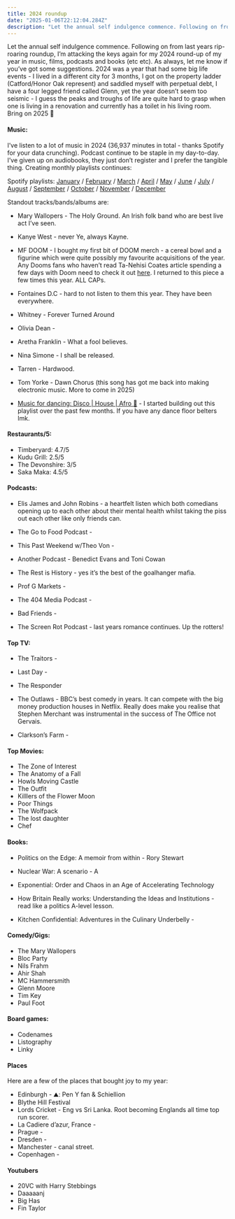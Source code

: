```yaml
---
title: 2024 roundup
date: "2025-01-06T22:12:04.284Z"
description: "Let the annual self indulgence commence. Following on from last years rip-roaring roundup. I’m attacking the keys again for my 2024 round-up of my year in music, films, podcasts and books (etc etc). As always, let me know if you’ve got some suggestions."
---
```


Let the annual self indulgence commence. Following on from last years rip-roaring roundup, I’m attacking the keys again for my 2024 round-up of my year in music, films, podcasts and books (etc etc). As always, let me know if you’ve got some suggestions. 2024 was a year that had some big life events - I lived in a different city for 3 months, I got on the property ladder (Catford/Honor Oak represent) and saddled myself with perpetual debt, I have a four legged friend called Glenn, yet the year doesn’t seem too seismic - I guess the peaks and troughs of life are quite hard to grasp when one is living in a renovation and currently has a toilet in his living room. Bring on 2025 💪

#### Music:

I’ve listen to a lot of music in 2024 (36,937 minutes in total - thanks Spotify for your data crunching). Podcast continue to be staple in my day-to-day. I’ve given up on audiobooks, they just don’t register and I prefer the tangible thing. Creating monthly playlists continues:

Spotify playlists: [January](https://open.spotify.com/playlist/7G6Qe0gxTSvKMHz6raL47Q?si=c9aba403386b42d5) / [February](https://open.spotify.com/playlist/7JzTopl327FY6exb05VwUi?si=51cff58a91cc41ff) / [March](https://open.spotify.com/playlist/2u53krXqbBaHgl0sXqfExI?si=43194062d48a4697) / [April](https://open.spotify.com/playlist/574StoFe9FiZ0TF9jNrWza?si=c062c8d9a568468b) / [May](https://open.spotify.com/playlist/6rsbdFizW11vWeVzMUW1yD?si=0b12d27da7e744ca) / [June](https://open.spotify.com/playlist/755wkrnE3txM6m5jqTcF8W?si=094ba18015024f78) / [July](https://open.spotify.com/playlist/3A2tWJooOC1EsyuNtFHfXK?si=625246e9b7b94e92) / [August](https://open.spotify.com/playlist/6kfB4yx6USpMxLaYiAu2i6?si=bac226f5a895465c) / [September](https://open.spotify.com/playlist/46cpWLhAzeJhYVbPgfKD5f?si=cdf8fa0415c145e4) / [October](https://open.spotify.com/playlist/5cpKWVOmWf3ecplykFk13L?si=6c717a320ea64885) / [November](https://open.spotify.com/playlist/3ZPawOXbiKPFapCjPgFkQK?si=16d29832194c4fbd) / [December](https://open.spotify.com/playlist/5cL6Hk4O2cxLQc3gpF5plq?si=5897257d126b493e)

Standout tracks/bands/albums are:

- Mary Wallopers - The Holy Ground. An Irish folk band who are best live act I’ve seen. 

- Kanye West - never Ye, always Kayne. 

- MF DOOM - I bought my first bit of DOOM merch - a cereal bowl and a figurine which were quite possibly my favourite acquisitions of the year. Any Dooms fans who haven’t read Ta-Nehisi Coates article spending a few days with Doom need to check it out [here](https://www.newyorker.com/magazine/2009/09/21/the-mask-of-doom). I returned to this piece a few times this year. ALL CAPs. 

- Fontaines D.C - hard to not listen to them this year. They have been everywhere. 

- Whitney - Forever Turned Around

- Olivia Dean - 

- Aretha Franklin - What a fool believes.

- Nina Simone - I shall be released.

- Tarren - Hardwood.

- Tom Yorke - Dawn Chorus (this song has got me back into making electronic music. More to come in 2025)

- [Music for dancing: Disco | House | Afro 🪩](https://open.spotify.com/playlist/1NjeJFtVOYHr4z9zO6LSXx?si=41d934146c8c4cf6) - I started building out this playlist over the past few months. If you have any dance floor belters lmk. 


#### Restaurants/5:
- Timberyard: 4.7/5
- Kudu Grill: 2.5/5
- The Devonshire: 3/5
- Saka Maka: 4.5/5 


#### Podcasts:

- Elis James and John Robins - a heartfelt listen which both comedians opening up to each other about their mental health whilst taking the piss out each other like only friends can. 

- The Go to Food Podcast - 

- This Past Weekend w/Theo Von - 

- Another Podcast - Benedict Evans and Toni Cowan

- The Rest is History - yes it’s the best of the goalhanger mafia. 

- Prof G Markets  - 

- The 404 Media Podcast - 

- Bad Friends - 

- The Screen Rot Podcast - last years romance continues. Up the rotters! 


#### Top TV:

- The Traitors - 

- Last Day - 

- The Responder

- The Outlaws - BBC’s best comedy in years. It can compete with the big money production houses in Netflix. Really does make you realise that Stephen Merchant was instrumental in the success of The Office not Gervais. 

- Clarkson’s Farm - 


#### Top Movies:

- The Zone of Interest 
- The Anatomy of a Fall
- Howls Moving Castle
- The Outfit
- Killlers of the Flower Moon 
- Poor Things
- The Wolfpack 
- The lost daughter
- Chef


#### Books:

- Politics on the Edge: A memoir from within - Rory Stewart

- Nuclear War: A scenario - A

- Exponential: Order and Chaos in an Age of Accelerating Technology

- How Britain Really works: Understanding the Ideas and Institutions - read like a politics A-level lesson. 

- Kitchen Confidential: Adventures in the Culinary Underbelly - 

#### Comedy/Gigs:

- The Mary Wallopers
- Bloc Party
- Nils Frahm
- Ahir Shah
- MC Hammersmith
- Glenn Moore
- Tim Key 
- Paul Foot

#### Board games:

- Codenames
- Listography
- Linky

#### Places

Here are a few of the places that bought joy to my year: 

- Edinburgh - ⛰️: Pen Y fan & Schiellion
- Blythe Hill Festival
- Lords Cricket - Eng vs Sri Lanka. Root becoming Englands all time top run scorer. 
- La Cadiere d’azur, France - 
- Prague - 
- Dresden - 
- Manchester - canal street. 
- Copenhagen - 

#### Youtubers

- 20VC with Harry Stebbings
- Daaaaanj
- Big Has
- Fin Taylor 